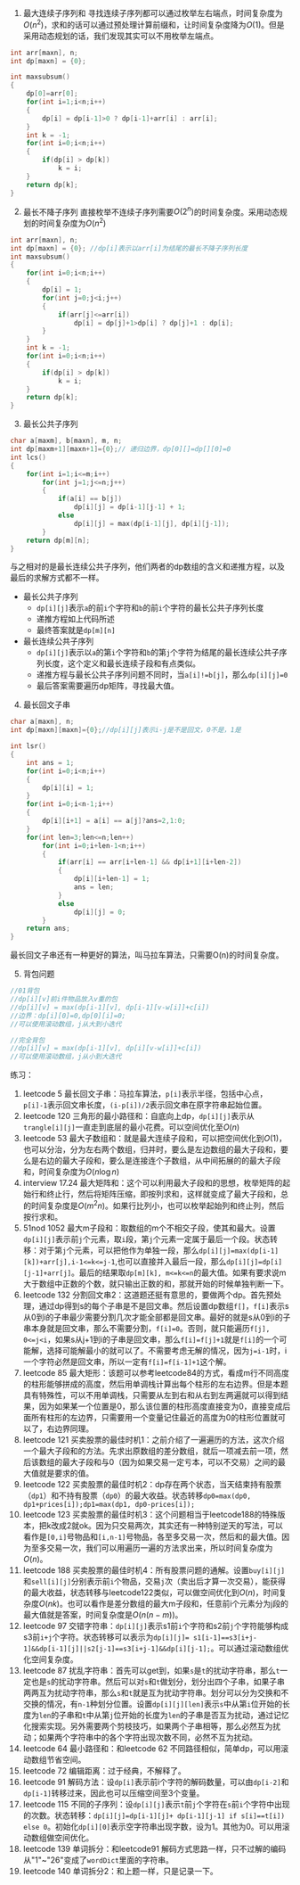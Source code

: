 1. 最大连续子序列和
寻找连续子序列都可以通过枚举左右端点，时间复杂度为$O(n^2)$，求和的话可以通过预处理计算前缀和，让时间复杂度降为$O(1)$。但是采用动态规划的话，我们发现其实可以不用枚举左端点。
```c++
int arr[maxn], n;
int dp[maxn] = {0};

int maxsubsum()
{
    dp[0]=arr[0];
    for(int i=1;i<n;i++)
    {
        dp[i] = dp[i-1]>0 ? dp[i-1]+arr[i] : arr[i];
    }
    int k = -1;
    for(int i=0;i<n;i++)
    {
        if(dp[i] > dp[k])
            k = i;
    }
    return dp[k];
}
```

2. 最长不降子序列
直接枚举不连续子序列需要$O(2^n)$的时间复杂度。采用动态规划的时间复杂度为$O(n^2)$
```c++
int arr[maxn], n;
int dp[maxn] = {0}; //dp[i]表示以arr[i]为结尾的最长不降子序列长度
int maxsubsum()
{
    for(int i=0;i<n;i++)
    {
        dp[i] = 1;
        for(int j=0;j<i;j++)
        {
            if(arr[j]<=arr[i])
            	dp[i] = dp[j]+1>dp[i] ? dp[j]+1 : dp[i];
        }
    }
    int k = -1;
    for(int i=0;i<n;i++)
    {
        if(dp[i] > dp[k])
            k = i;
    }
    return dp[k];
}
```

3. 最长公共子序列
```c++
char a[maxm], b[maxn], m, n;
int dp[maxm+1][maxn+1]={0};// 递归边界，dp[0][]=dp[][0]=0
int lcs()
{
    for(int i=1;i<=m;i++)
        for(int j=1;j<=n;j++)
        {
            if(a[i] == b[j])
                dp[i][j] = dp[i-1][j-1] + 1;
            else
                dp[i][j] = max(dp[i-1][j], dp[i][j-1]);
        }
    return dp[m][n];
}
```
与之相对的是最长连续公共子序列，他们两者的dp数组的含义和递推方程，以及最后的求解方式都不一样。

* 最长公共子序列
    * `dp[i][j]`表示`a`的前`i`个字符和`b`的前`i`个字符的最长公共子序列长度
    * 递推方程如上代码所述
    * 最终答案就是`dp[m][n]`
* 最长连续公共子序列
    * `dp[i][j]`表示以`a`的第`i`个字符和`b`的第`j`个字符为结尾的最长连续公共子序列长度，这个定义和最长连续子段和有点类似。
    * 递推方程与最长公共子序列问题不同时，当`a[i]!=b[j]`，那么`dp[i][j]=0`
    * 最后答案需要遍历dp矩阵，寻找最大值。

4. 最长回文子串

```c++
char a[maxn], n;
int dp[maxn][maxn]={0};//dp[i][j]表示i-j是不是回文，0不是，1是

int lsr()
{
    int ans = 1;
    for(int i=0;i<n;i++)
    {
        dp[i][i] = 1;
    }
    for(int i=0;i<n-1;i++)
    {
        dp[i][i+1] = a[i] == a[j]?ans=2,1:0;
    }
    for(int len=3;len<=n;len++)
        for(int i=0;i+len-1<n;i++)
        {
            if(arr[i] == arr[i+len-1] && dp[i+1][i+len-2])
            {
                dp[i][i+len-1] = 1;
                ans = len;
            }
            else
                dp[i][j] = 0;
        }
    return ans;
}
```

最长回文子串还有一种更好的算法，叫马拉车算法，只需要O(n)的时间复杂度。

5. 背包问题

```c++
//01背包
//dp[i][v]前i件物品放入v重的包
//dp[i][v] = max(dp[i-1][v], dp[i-1][v-w[i]]+c[i])
//边界：dp[i][0]=0,dp[0][i]=0;
//可以使用滚动数组，j从大到小迭代

//完全背包
//dp[i][v] = max(dp[i-1][v], dp[i][v-w[i]]+c[i])
//可以使用滚动数组，j从小到大迭代
```

练习：
1. leetcode 5 最长回文子串：马拉车算法，`p[i]`表示半径，包括中心点，`p[i]-1`表示回文串长度，`(i-p[i])/2`表示回文串在原字符串起始位置。
2. leetcode 120 三角形的最小路径和：自底向上dp，`dp[i][j]`表示从`trangle[i][j]`一直走到底层的最小花费。可以空间优化至$O(n)$
3. leetcode 53 最大子数组和：就是最大连续子段和，可以把空间优化到$O(1)$，也可以分治，分为左右两个数组，归并时，要么是左边数组的最大子段和，要么是右边的最大子段和，要么是连接连个子数组，从中间拓展的的最大子段和，时间复杂度为$O(n\log n)$
4. interview 17.24 最大矩阵和：这个可以利用最大子段和的思想，枚举矩阵的起始行和终止行，然后将矩阵压缩，即按列求和，这样就变成了最大子段和，总的时间复杂度是$O(m^2n)$。如果行比列小，也可以枚举起始列和终止列，然后按行求和。
5. 51nod 1052 最大m子段和：取数组的m个不相交子段，使其和最大。设置`dp[i][j]`表示前`j`个元素，取`i`段，第`j`个元素一定属于最后一个段。状态转移：对于第`j`个元素，可以把他作为单独一段，那么`dp[i][j]=max(dp[i-1][k])+arr[j],i-1<=k<=j-1`,也可以直接并入最后一段，那么`dp[i][j]=dp[i][j-1]+arr[j]`。最后的结果取`dp[m][k], m<=k<=n`的最大值。如果有要求说m大于数组中正数的个数，就只输出正数的和，那就开始的时候单独判断一下。
6. leetcode 132 分割回文串2：这道题还挺有意思的，要做两个dp。首先预处理，通过dp得到s的每个子串是不是回文串。然后设置dp数组`f[]`，`f[i]`表示s从0到i的子串最少需要分割几次才能全部都是回文串。最好的就是s从0到i的子串本身就是回文串，那么不需要分割，`f[i]=0`。否则，就只能遍历`f[j], 0<=j<i`，如果s从j+1到i的子串是回文串，那么`f[i]=f[j]+1`就是`f[i]`的一个可能解，选择可能解最小的就可以了。不需要考虑无解的情况，因为`j=i-1`时，i一个字符必然是回文串，所以一定有`f[i]=f[i-1]+1`这个解。
7. leetcode 85 最大矩形：该题可以参考leetcode84的方式，看成m行不同高度的柱形能够拼成的高度，然后用单调栈计算出每个柱形的左右边界。但是本题具有特殊性，可以不用单调栈，只需要从左到右和从右到左两遍就可以得到结果，因为如果某一个位置是0，那么该位置的柱形高度直接变为0，直接变成后面所有柱形的左边界，只需要用一个变量记住最近的高度为0的柱形位置就可以了，右边界同理。
8. leetcode 121 买卖股票的最佳时机1：之前介绍了一遍遍历的方法，这次介绍一个最大子段和的方法。先求出原数组的差分数组，就后一项减去前一项，然后该数组的最大子段和与0（因为如果交易一定亏本，可以不交易）之间的最大值就是要求的值。
9. leetcode 122 买卖股票的最佳时机2：dp存在两个状态，当天结束持有股票（`dp1`）和不持有股票（`dp0`）的最大收益。状态转移`dp0=max(dp0, dp1+prices[i]);dp1=max(dp1, dp0-prices[i]);`
10. leetcode 123 买卖股票的最佳时机3：这个问题相当于leetcode188的特殊版本，把k改成2就ok。因为只交易两次，其实还有一种特别逆天的写法，可以看作是`[0,i]`号物品和`[i,n-1]`号物品，各至多交易一次，然后和的最大值。因为至多交易一次，我们可以用遍历一遍的方法求出来，所以时间复杂度为$O(n)$。
11. leetcode 188 买卖股票的最佳时机4：所有股票问题的通解。设置`buy[i][j]`和`sell[i][j]`分别表示前`i`个物品，交易`j`次（卖出后才算一次交易），能获得的最大收益，状态转移与leetcode122类似，可以做空间优化到$O(n)$，时间复杂度$O(nk)$。也可以看作是差分数组的最大m子段和，任意前i个元素分为j段的最大值就是答案，时间复杂度是$O(n(n-m))$。
12. leetcode 97 交错字符串：`dp[i][j]`表示s1前`i`个字符和s2前`j`个字符能够构成s3前`i+j`个字符。状态转移可以表示为`dp[i][j]= s1[i-1]==s3[i+j-1]&&dp[i-1][j]||s2[j-1]==s3[i+j-1]&&dp[i][j-1];`。可以通过滚动数组优化空间复杂度。
13. leetcode 87 扰乱字符串：首先可以get到，如果`s`是`t`的扰动字符串，那么`t`一定也是`s`的扰动字符串。然后可以对`s`和`t`做划分，划分出四个子串，如果子串两两互为扰动字符串，那么`s`和`t`就是互为扰动字符串。划分可以分为交换和不交换的情况，有`n-1`种划分位置。设置`dp[i][j][len]`表示`s`中从第`i`位开始的长度为`len`的子串和`t`中从第`j`位开始的长度为`len`的子串是否互为扰动，通过记忆化搜索实现。另外需要两个剪枝技巧，如果两个子串相等，那么必然互为扰动；如果两个字符串中的各个字符出现次数不同，必然不互为扰动。
14. leetcode 64 最小路径和：和leetcode 62 不同路径相似，简单dp，可以用滚动数组节省空间。
15. leetcode 72 编辑距离：过于经典，不解释了。
16. leetcode 91 解码方法：设`dp[i]`表示前i个字符的解码数量，可以由`dp[i-2]`和`dp[i-1]`转移过来，因此也可以压缩空间至3个变量。
17. leetcode 115 不同的子序列：设`dp[i][j]`表示`t`前`j`个字符在`s`前`i`个字符中出现的次数。状态转移：`dp[i][j]=dp[i-1][j]+ dp[i-1][j-1] if s[i]==t[i]) else 0`。初始化`dp[i][0]`表示空字符串出现字数，设为1。其他为0。可以用滚动数组做空间优化。
18. leetcode 139 单词拆分：和leetcode91 解码方式思路一样，只不过解的编码从"1"~"26"变成了`wordDict`里面的字符串。
19. leetcode 140 单词拆分2：和上题一样，只是记录一下。